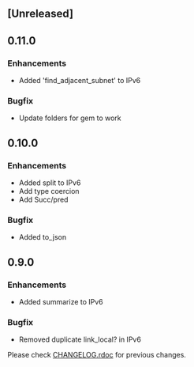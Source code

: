## [Unreleased]

## 0.11.0

### Enhancements
* Added 'find\_adjacent_subnet' to IPv6

### Bugfix
* Update folders for gem to work

## 0.10.0

### Enhancements
* Added split to IPv6
* Add type coercion
* Add Succ/pred

### Bugfix
* Added to_json

## 0.9.0

### Enhancements
* Added summarize to IPv6

### Bugfix
* Removed duplicate link_local? in IPv6

Please check [CHANGELOG.rdoc](https://github.com/ipaddress2-gem/ipaddress2/blob/master/CHANGELOG.rdoc) for previous changes.



